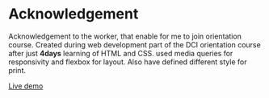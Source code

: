 # Acknowledgement

Acknowledgement to the worker, that enable for me to join orientation course. Created during web development part of the DCI orientation course after just **4days** learning of HTML and CSS. used media queries for responsivity and flexbox for layout. Also have defined different style for print.

[Live demo](https://alice-rez.github.io/microsite---Acknowledgement/)
